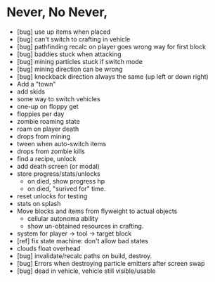 # Never, No Never,

* [bug] use up items when placed
* [bug] can't switch to crafting in vehicle
* [bug] pathfinding recalc on player goes wrong way for first block
* [bug] baddies stuck when attacking
* [bug] mining particles stuck if switch mode
* [bug] mining direction can be wrong
* [bug] knockback direction always the same (up left or down right)
* Add a "town"
* add skids
* some way to switch vehicles
* one-up on floppy get
* floppies per day
* zombie roaming state
* roam on player death
* drops from mining
* tween when auto-switch items
* drops from zombie kills
* find a recipe, unlock
* add death screen (or modal)
* store progress/stats/unlocks
  * on died, show progress hp
  * on died, "surived for" time.
* reset unlocks for testing
* stats on splash
* Move blocks and items from flyweight to actual objects
  * cellular autonoma ability
  * show un-obtained resources in crafting.
* system for player -> tool -> target block
* [ref] fix state machine: don't allow bad states
* clouds float overhead
* [bug] invalidate/recalc paths on build, destroy.
* [bug] Errors when destroying particle emitters after screen swap
* [bug] dead in vehicle, vehicle still visible/usable
